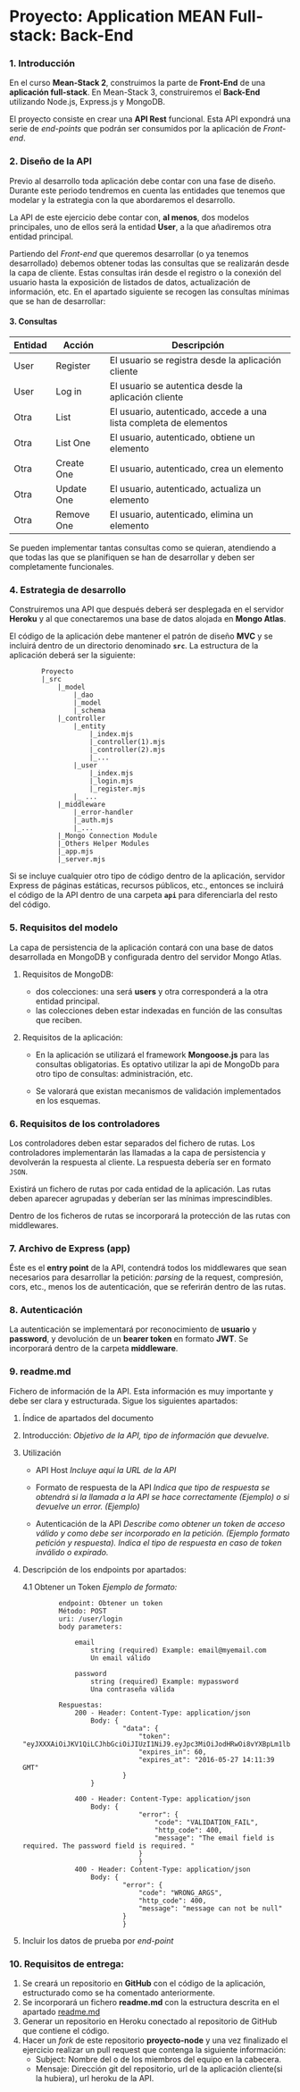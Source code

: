 # Proyecto: Application MEAN Full-stack: Back-End

### 1. Introducción

En el curso __Mean-Stack 2__, construimos la parte de __Front-End__ de una **aplicación full-stack**. En Mean-Stack 3, construiremos el __Back-End__ utilizando Node.js, Express.js y MongoDB.

El proyecto consiste en crear una __API Rest__ funcional. Esta API expondrá una serie de _end-points_ que podrán ser consumidos por la aplicación de _Front-end_.

### 2. Diseño de la API

Previo al desarrollo toda aplicación debe contar con una fase de diseño. Durante este periodo tendremos en cuenta las entidades que tenemos que modelar y la estrategia con la que abordaremos el desarrollo.

La API de este ejercicio debe contar con, __al menos__, dos modelos principales, uno de ellos será la entidad __User__, a la que añadiremos otra entidad principal.

Partiendo del _Front-end_ que queremos desarrollar (o ya tenemos desarrollado) debemos obtener todas las consultas que se realizarán desde la capa de cliente. Estas consultas irán desde el registro o la conexión del usuario hasta la exposición de listados de datos, actualización de información, etc. En el apartado siguiente se recogen las consultas mínimas que se han de desarrollar:


#### 3. Consultas

| Entidad | Acción | Descripción |
|--------|--------|-------------|
|User | Register | El usuario se registra desde la aplicación cliente |
|User | Log in | El usuario se autentica desde la aplicación cliente |
|Otra | List | El usuario, autenticado, accede a una lista completa de elementos |
|Otra | List One | El usuario, autenticado, obtiene un elemento |
|Otra | Create One | El usuario, autenticado, crea un elemento |
|Otra | Update One | El usuario, autenticado, actualiza un elemento |
|Otra | Remove One | El usuario, autenticado, elimina un elemento |

Se pueden implementar tantas consultas como se quieran, atendiendo a que todas las que se planifiquen se han de desarrollar y deben ser completamente funcionales.

### 4. Estrategia de desarrollo

Construiremos una API que después deberá ser desplegada en el servidor __Heroku__ y al que conectaremos una base de datos alojada en __Mongo Atlas__.

El código de la aplicación debe mantener el patrón de diseño __MVC__ y se incluirá dentro de un directorio denominado __`src`__. La estructura de la aplicación deberá ser la siguiente:

            Proyecto
            |_src
                |_model
                    |_dao
                    |_model
                    |_schema
                |_controller
                    |_entity
                        |_index.mjs
                        |_controller(1).mjs
                        |_controller(2).mjs
                        |_...
                    |_user
                        |_index.mjs
                        |_login.mjs
                        |_register.mjs
                    |_ ...
                |_middleware
                    |_error-handler
                    |_auth.mjs
                    |_...
                |_Mongo Connection Module
                |_Others Helper Modules
                |_app.mjs
                |_server.mjs


Si se incluye cualquier otro tipo de código dentro de la aplicación, servidor Express de páginas estáticas, recursos públicos, etc., entonces se incluirá el código de la API dentro de una carpeta __`api`__ para diferenciarla del resto del código.

### 5. Requisitos del modelo

La capa de persistencia de la aplicación contará con una base de datos desarrollada en MongoDB y configurada dentro del servidor Mongo Atlas.

1. Requisitos de MongoDB:

    - dos colecciones: una será __users__ y otra corresponderá a la otra entidad principal.
    - las colecciones deben estar indexadas en función de las consultas que reciben.

2. Requisitos de la aplicación:

   - En la aplicación se utilizará el framework __Mongoose.js__ para las consultas obligatorias. Es optativo utilizar la api de MongoDb para otro tipo de consultas: administración, etc. 
  
   - Se valorará que existan mecanismos de validación implementados en los esquemas.

### 6. Requisitos de los controladores

Los controladores deben estar separados del fichero de rutas. Los controladores implementarán las llamadas a la capa de persistencia y devolverán la respuesta al cliente. La respuesta debería ser en formato `JSON`.

Existirá un fichero de rutas por cada entidad de la aplicación. Las rutas deben aparecer agrupadas y deberían ser las mínimas imprescindibles.

Dentro de los ficheros de rutas se incorporará la protección de las rutas con middlewares.

### 7. Archivo de Express (app)

 Éste es el __entry point__ de la API, contendrá todos los middlewares que sean necesarios para desarrollar la petición: _parsing_ de la request, compresión, cors, etc., menos los de autenticación, que se referirán dentro de las rutas.

### 8. Autenticación

La autenticación se implementará por reconocimiento de __usuario__ y __password__, y devolución de un __bearer token__ en formato __JWT__.
Se incorporará dentro de la carpeta __middleware__.

### 9. readme.md

Fichero de información de la API. Esta información es muy importante y debe ser clara y estructurada. Sigue los siguientes apartados:

1. Índice de apartados del documento
   
2. Introducción: _Objetivo de la API, tipo de información que devuelve._

3. Utilización

    - API Host    _Incluye aquí la URL de la API_

    - Formato de respuesta de la API    _Indica que tipo de respuesta se obtendrá si la llamada a la API se hace correctamente (Ejemplo) o si devuelve un error. (Ejemplo)_

    - Autenticación de la API        _Describe como obtener un token de acceso válido y como debe ser incorporado en la petición. (Ejemplo formato petición y respuesta).  Indica el tipo de respuesta en caso de token inválido o expirado._

4. Descripción de los endpoints por apartados:

    4.1 Obtener un Token _Ejemplo de formato:_

                endpoint: Obtener un token
                Método: POST
                uri: /user/login
                body parameters:
                    
                    email
                        string (required) Example: email@myemail.com
                        Un email válido

                    password
                        string (required) Example: mypassword
                        Una contraseña válida
                
                Respuestas:
                    200 - Header: Content-Type: application/json
                        Body: {
                                "data": {
                                    "token": "eyJXXXAiOiJKV1QiLCJhbGciOiJIUzI1NiJ9.eyJpc3MiOiJodHRwOi8vYXBpLm1lbnNhZgghLmRldi92MS9sb2dpbiIsImlhdCI6MTQ2NDM1NDY5OSwiZXhwIjoxNDY0MzU4Mjk5LCJuYmYisfE0NjQzNTQ2OTksImp0aSI6IjIyNDg4Y2IxM2RkNzZlODZjM2NhZWZhZjNhMDBkMjkzIiwic3ViIjoxNH0.F3q4ckNbI8sMg9RX_iRSyrEmGWW3oyO8dMcasKl5xer",
                                    "expires_in": 60,
                                    "expires_at": "2016-05-27 14:11:39 GMT"
                                }
                        }

                    400 - Header: Content-Type: application/json
                        Body: {
                                    "error": {
                                        "code": "VALIDATION_FAIL",
                                        "http_code": 400,
                                        "message": "The email field is required. The password field is required. "
                                    }
                                    } 
                    400 - Header: Content-Type: application/json
                        Body: {
                                "error": {
                                    "code": "WRONG_ARGS",
                                    "http_code": 400,
                                    "message": "message can not be null"
                                }
                                } 

5. Incluir los datos de prueba por _end-point_


### 10. Requisitos de entrega:

1. Se creará un repositorio en __GitHub__ con el código de la aplicación, estructurado como se ha comentado anteriormente.
2. Se incorporará un fichero __readme.md__ con la estructura descrita en el apartado [readme.md](#readme.md)
3. Generar un repositorio en Heroku conectado al repositorio de GitHub que contiene el código.
4. Hacer un _fork_ de este repositorio __proyecto-node__ y una vez finalizado el ejercicio realizar un pull request que contenga la siguiente información:
   -  Subject: Nombre del o de los miembros del equipo en la cabecera.
   -  Mensaje: Dirección git del repositorio, url de la aplicación cliente(si la hubiera), url heroku de la API.
